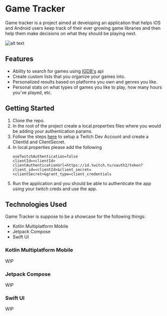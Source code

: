 # Game Tracker

Game tracker is a project aimed at developing an application that helps iOS and Android users keep track of their ever growing game libraries and then help them make decisions on what they should be playing next.

![alt text](https://github.com/abhishekdewan101/GameTracker/blob/master/preview.png?raw=true)

## Features

- Ability to search for games using [IGDB's](https://api-docs.igdb.com/) api
- Create custom lists that you organize your games into.
- Personalized results based on platforms you own and genres you like.
- Personal stats on what types of games you like to play, how many hours you've played, etc.

## Getting Started
1. Clone the repo.
2. In the root of the project create a local.properties files where you would be adding your authentication params.
3. Follow the steps [here](https://api-docs.igdb.com/#account-creation) to setup a Twitch Dev Account and create a ClientId and ClientSecret.
4. In local.properties please add the following
    ```
    useTwitchAuthentication=false
    clientId=<clientId>
    clientAuthenticationUrl=https://id.twitch.tv/oauth2/token?client_id=<clientId>&client_secret=<clientSecret>&grant_type=client_credentials
    ```
5. Run the application and you should be able to authenticate the app using your twitch creds and use the app.

## Technologies Used

Game Tracker is suppose to be a showcase for the following things:

- Kotlin Multiplatform Mobile
- Jetpack Compose
- Swift UI

### Kotlin Multiplatform Mobile

WIP

### Jetpack Compose

WIP

### Swift UI

WIP
